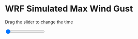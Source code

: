 <h1>WRF Simulated Max Wind Gust</h1>
<p>Drag the slider to change the time</p>

<div class="slidecontainer">
<input oninput='setImage(this)' class="slider" type="range" min="0" max="21" value="0" step="1" />
<img id='img'/>
</div>

<script>
var img = document.getElementById('img');
var img_array = ['/assets/images/wrf/w_wrfout_d01_2020-03-14_12:00:00.png',
'/assets/images/wrf/w_wrfout_d01_2020-03-14_13:00:00.png',
'/assets/images/wrf/w_wrfout_d01_2020-03-14_14:00:00.png',
'/assets/images/wrf/w_wrfout_d01_2020-03-14_15:00:00.png',
'/assets/images/wrf/w_wrfout_d01_2020-03-14_16:00:00.png',
'/assets/images/wrf/w_wrfout_d01_2020-03-14_17:00:00.png',
'/assets/images/wrf/w_wrfout_d01_2020-03-14_18:00:00.png',
'/assets/images/wrf/w_wrfout_d01_2020-03-14_19:00:00.png',
'/assets/images/wrf/w_wrfout_d01_2020-03-14_20:00:00.png',
'/assets/images/wrf/w_wrfout_d01_2020-03-14_21:00:00.png',
'/assets/images/wrf/w_wrfout_d01_2020-03-14_22:00:00.png',
'/assets/images/wrf/w_wrfout_d01_2020-03-14_23:00:00.png',
'/assets/images/wrf/w_wrfout_d01_2020-03-15_00:00:00.png',
'/assets/images/wrf/w_wrfout_d01_2020-03-15_01:00:00.png',
'/assets/images/wrf/w_wrfout_d01_2020-03-15_02:00:00.png',
'/assets/images/wrf/w_wrfout_d01_2020-03-15_03:00:00.png',
'/assets/images/wrf/w_wrfout_d01_2020-03-15_04:00:00.png',
'/assets/images/wrf/w_wrfout_d01_2020-03-15_05:00:00.png',
'/assets/images/wrf/w_wrfout_d01_2020-03-15_06:00:00.png',
'/assets/images/wrf/w_wrfout_d01_2020-03-15_07:00:00.png',
'/assets/images/wrf/w_wrfout_d01_2020-03-15_08:00:00.png',];
function setImage(obj)
{
        var value = obj.value;
        img.src = img_array[value];

}
</script>

